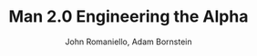 --- 
title: Man 2.0  Engineering the Alpha 
layout: default 
author: John Romaniello, Adam Bornstein
categories: book 
link: http://www.amazon.com/Man-2-0-Engineering-Alpha-Muscle/dp/006222087X/ref=sr_1_1?ie=UTF8&qid=1378924771&sr=8-1&keywords=man+2.0
image: http://ecx.images-amazon.com/images/I/410OHuiak3L._SL160_PIsitb-sticker-arrow-dp,TopRight,12,-18_SH30_OU01_AA160_.jpg  
---